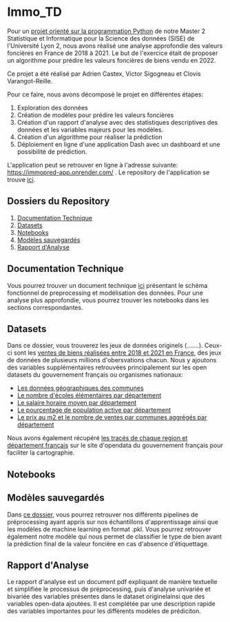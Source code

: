 # Immo_TD

Pour un [projet orienté sur la programmation Python](https://github.com/asardell/M2-SISE-2023/blob/main/Roadmap.pdf) de notre Master 2 Statistique et Informatique pour la Science des données (SISE) de l'Université Lyon 2, nous avons réalisé une analyse approfondie des valeurs foncières en France de 2018 à 2021. Le but de l'exercice était de proposer un algorithme pour prédire les valeurs foncières de biens vendu en 2022. 

Ce projet a été réalisé par Adrien Castex, Victor Sigogneau et Clovis Varangot-Reille. 

Pour ce faire, nous avons décomposé le projet en différentes étapes: 
1. Exploration des données
2. Création de modèles pour prédire les valeurs foncières
3. Création d'un rapport d'analyse avec des statistiques descriptives des données et les variables majeurs pour les modèles.
4. Création d'un algorithme pour réaliser la prédiction
5. Déploiement en ligne d'une application Dash avec un dashboard et une possibilité de prédiction.

L'application peut se retrouver en ligne à l'adresse suivante: https://immopred-app.onrender.com/ . Le repository de l'application se trouve [ici](https://github.com/cvarrei/repo_test). 


## Dossiers du Repository
1. [Documentation Technique](#documentation-technique)
2. [Datasets](#datasets)
3. [Notebooks](#notebooks)
4. [Modèles sauvegardés](#modèles-sauvegardés)
5. [Rapport d'Analyse](#rapport-danalyse)

## Documentation Technique

Vous pourrez trouver un document technique [ici](https://github.com/cvarrei/immo_TD/tree/main/Documentation%20Technique) présentant le schéma fonctionnel de preprocessing et modélisation des données. Pour une analyse plus approfondie, vous pourrez trouver les notebooks dans les sections correspondantes.

## Datasets

Dans ce dossier, vous trouverez les jeux de données originels (.......). Ceux-ci sont les [ventes de biens réalisées entre 2018 et 2021 en France](https://github.com/asardell/M2-SISE-2023/tree/main/rawdata), des jeux de données de plusieurs millions d'obersvations chacun. 
Nous y ajoutons des variables supplémentaires retrouvées principalement sur les open datasets du gouvernement français ou organismes nationaux: 
- [Les données géographiques des communes](https://github.com/asardell/M2-SISE-2023/blob/main/rawdata/communes-departement-region.csv)
- [Le nombre d'écoles élémentaires par département](https://www.observatoire-des-territoires.gouv.fr/nombre-decoles-elementaires)
- [Le salaire horaire moyen par département](https://www.insee.fr/fr/statistiques/2021266)
- [Le pourcentage de population active par département](https://www.insee.fr/fr/statistiques/2012710#titre-bloc-1)
- [Le prix au m2 et le nombre de ventes par communes aggrégés par département](https://www.data.gouv.fr/fr/datasets/indicateurs-immobiliers-par-commune-et-par-annee-prix-et-volumes-sur-la-periode-2014-2021/)

Nous avons également récupéré [les tracés de chaque region et département français](https://www.data.gouv.fr/fr/datasets/contours-des-communes-de-france-simplifie-avec-regions-et-departement-doutre-mer-rapproches/) sur le site d'opendata du gouvernement français pour faciliter la cartographie. 

## Notebooks

## Modèles sauvegardés

Dans [ce dossier](https://github.com/cvarrei/immo_TD/tree/main/Mod%C3%A8le%20ML), vous pourrez retrouver nos différents pipelines de préprocessing ayant appris sur nos échantillons d'apprentissage ainsi que les modèles de machine learning en format .pkl. Vous pourrez retrouver également notre modèle qui nous permet de classifier le type de bien avant la prédiction final de la valeur foncière en cas d'absence d'étiquettage.

## Rapport d'Analyse

Le rapport d'analyse est un document pdf expliquant de manière textuelle et simplifiée le processus de préprocessing, puis d'analyse univariée et bivariée des variables présentes dans le dataset originelainsi que des variables open-data ajoutées. Il est complétée par une description rapide des variables importantes pour les différents modèles de prédiciton. 
